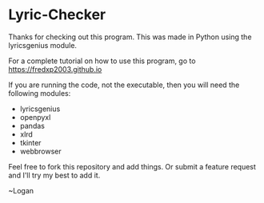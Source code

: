 # Lyric-Checker

Thanks for checking out this program.  This was made in Python using the lyricsgenius module.

For a complete tutorial on how to use this program, go to https://fredxp2003.github.io

If you are running the code, not the executable, then you will need the following modules:
- lyricsgenius
- openpyxl
- pandas
- xlrd
- tkinter
- webbrowser

Feel free to fork this repository and add things.  Or submit a feature request and I'll try my best to add it.

~Logan
